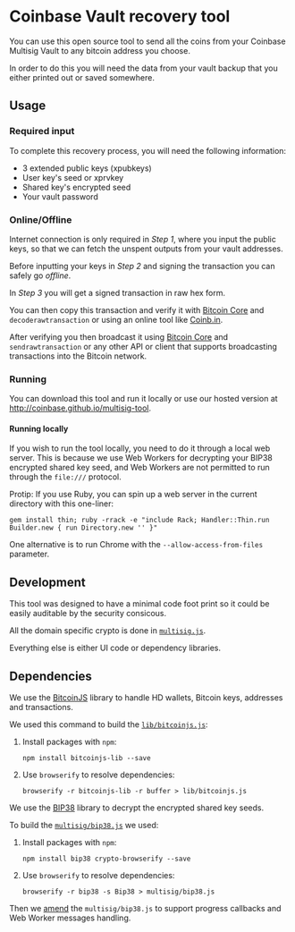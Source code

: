 Coinbase Vault recovery tool
============================

You can use this open source tool to send all the coins from your Coinbase Multisig Vault to any bitcoin address you choose.

In order to do this you will need the data from your vault backup that you either printed out or saved somewhere.

## Usage

### Required input

To complete this recovery process, you will need the following information:

* 3 extended public keys (xpubkeys)
* User key's seed or xprvkey
* Shared key's encrypted seed
* Your vault password

### Online/Offline

Internet connection is only required in *Step 1*, where you input the public keys, so that we can fetch the unspent outputs from your vault addresses.

Before inputting your keys in *Step 2* and signing the transaction you can safely go _offline_.

In *Step 3* you will get a signed transaction in raw hex form.

You can then copy this transaction and verify it with [Bitcoin Core](https://bitcoin.org/en/download) and `decoderawtransaction` or using an online tool like [Coinb.in](http://coinb.in/multisig/#verify).

After verifying you then broadcast it using [Bitcoin Core](https://bitcoin.org/en/download) and `sendrawtransaction` or any other API or client that supports broadcasting transactions into the Bitcoin network.

### Running

You can download this tool and run it locally or use our hosted version at http://coinbase.github.io/multisig-tool.

#### Running locally

If you wish to run the tool locally, you need to do it through a local web server. This is because we use Web Workers for decrypting your BIP38 encrypted shared key seed, and Web Workers are not permitted to run through the `file:///` protocol.

Protip: If you use Ruby, you can spin up a web server in the current directory with this one-liner:

    gem install thin; ruby -rrack -e "include Rack; Handler::Thin.run Builder.new { run Directory.new '' }"

One alternative is to run Chrome with the `--allow-access-from-files` parameter.

## Development

This tool was designed to have a minimal code foot print so it could be easily auditable by the security consicous.

All the domain specific crypto is done in [`multisig.js`](https://github.com/coinbase/multisig-tool/blob/master/multisig/multisig.js).

Everything else is either UI code or dependency libraries.

## Dependencies

We use the [BitcoinJS](https://github.com/bitcoinjs/bitcoinjs-lib) library to handle HD wallets, Bitcoin keys, addresses and transactions.

We used this command to build the [`lib/bitcoinjs.js`](https://github.com/coinbase/multisig-tool/blob/master/lib/bitcoinjs.js):

1. Install packages with `npm`:

    `npm install bitcoinjs-lib --save`

2. Use `browserify` to resolve dependencies:

    `browserify -r bitcoinjs-lib -r buffer > lib/bitcoinjs.js`

We use the [BIP38](https://github.com/cryptocoinjs/bip38) library to decrypt the encrypted shared key seeds.

To build the [`multisig/bip38.js`](https://github.com/coinbase/multisig-tool/blob/master/multisig/bip38.js) we used:

1. Install packages with `npm`:

    `npm install bip38 crypto-browserify --save`

2. Use `browserify` to resolve dependencies:

    `browserify -r bip38 -s Bip38 > multisig/bip38.js`

Then we [amend](https://github.com/coinbase/multisig-tool/commit/f8bbcb87ec50dc9414ca10e18c9fc0a8f4737322) the `multisig/bip38.js` to support progress callbacks and Web Worker messages handling.
